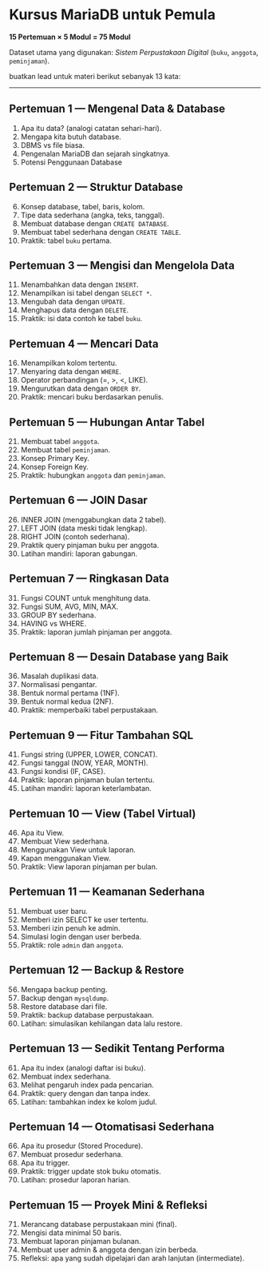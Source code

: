 # Kursus MariaDB untuk Pemula
**15 Pertemuan × 5 Modul = 75 Modul**

Dataset utama yang digunakan: *Sistem Perpustakaan Digital* (`buku`, `anggota`, `peminjaman`).

buatkan lead untuk materi berikut sebanyak 13 kata:

---

## Pertemuan 1 — Mengenal Data & Database
1. Apa itu data? (analogi catatan sehari-hari).  
2. Mengapa kita butuh database.  
3. DBMS vs file biasa.  
4. Pengenalan MariaDB dan sejarah singkatnya.  
5. Potensi Penggunaan Database   

## Pertemuan 2 — Struktur Database
6. Konsep database, tabel, baris, kolom.  
7. Tipe data sederhana (angka, teks, tanggal).  
8. Membuat database dengan `CREATE DATABASE`.  
9. Membuat tabel sederhana dengan `CREATE TABLE`.  
10. Praktik: tabel `buku` pertama.  

## Pertemuan 3 — Mengisi dan Mengelola Data
11. Menambahkan data dengan `INSERT`.  
12. Menampilkan isi tabel dengan `SELECT *`.  
13. Mengubah data dengan `UPDATE`.  
14. Menghapus data dengan `DELETE`.  
15. Praktik: isi data contoh ke tabel `buku`.  

## Pertemuan 4 — Mencari Data
16. Menampilkan kolom tertentu.  
17. Menyaring data dengan `WHERE`.  
18. Operator perbandingan (=, >, <, LIKE).  
19. Mengurutkan data dengan `ORDER BY`.  
20. Praktik: mencari buku berdasarkan penulis.  

## Pertemuan 5 — Hubungan Antar Tabel
21. Membuat tabel `anggota`.  
22. Membuat tabel `peminjaman`.  
23. Konsep Primary Key.  
24. Konsep Foreign Key.  
25. Praktik: hubungkan `anggota` dan `peminjaman`.  

## Pertemuan 6 — JOIN Dasar
26. INNER JOIN (menggabungkan data 2 tabel).  
27. LEFT JOIN (data meski tidak lengkap).  
28. RIGHT JOIN (contoh sederhana).  
29. Praktik query pinjaman buku per anggota.  
30. Latihan mandiri: laporan gabungan.  

## Pertemuan 7 — Ringkasan Data
31. Fungsi COUNT untuk menghitung data.  
32. Fungsi SUM, AVG, MIN, MAX.  
33. GROUP BY sederhana.  
34. HAVING vs WHERE.  
35. Praktik: laporan jumlah pinjaman per anggota.  

## Pertemuan 8 — Desain Database yang Baik
36. Masalah duplikasi data.  
37. Normalisasi pengantar.  
38. Bentuk normal pertama (1NF).  
39. Bentuk normal kedua (2NF).  
40. Praktik: memperbaiki tabel perpustakaan.  

## Pertemuan 9 — Fitur Tambahan SQL
41. Fungsi string (UPPER, LOWER, CONCAT).  
42. Fungsi tanggal (NOW, YEAR, MONTH).  
43. Fungsi kondisi (IF, CASE).  
44. Praktik: laporan pinjaman bulan tertentu.  
45. Latihan mandiri: laporan keterlambatan.  

## Pertemuan 10 — View (Tabel Virtual)
46. Apa itu View.  
47. Membuat View sederhana.  
48. Menggunakan View untuk laporan.  
49. Kapan menggunakan View.  
50. Praktik: View laporan pinjaman per bulan.  

## Pertemuan 11 — Keamanan Sederhana
51. Membuat user baru.  
52. Memberi izin SELECT ke user tertentu.  
53. Memberi izin penuh ke admin.  
54. Simulasi login dengan user berbeda.  
55. Praktik: role `admin` dan `anggota`.  

## Pertemuan 12 — Backup & Restore
56. Mengapa backup penting.  
57. Backup dengan `mysqldump`.  
58. Restore database dari file.  
59. Praktik: backup database perpustakaan.  
60. Latihan: simulasikan kehilangan data lalu restore.  

## Pertemuan 13 — Sedikit Tentang Performa
61. Apa itu index (analogi daftar isi buku).  
62. Membuat index sederhana.  
63. Melihat pengaruh index pada pencarian.  
64. Praktik: query dengan dan tanpa index.  
65. Latihan: tambahkan index ke kolom judul.  

## Pertemuan 14 — Otomatisasi Sederhana
66. Apa itu prosedur (Stored Procedure).  
67. Membuat prosedur sederhana.  
68. Apa itu trigger.  
69. Praktik: trigger update stok buku otomatis.  
70. Latihan: prosedur laporan harian.  

## Pertemuan 15 — Proyek Mini & Refleksi
71. Merancang database perpustakaan mini (final).  
72. Mengisi data minimal 50 baris.  
73. Membuat laporan pinjaman bulanan.  
74. Membuat user admin & anggota dengan izin berbeda.  
75. Refleksi: apa yang sudah dipelajari dan arah lanjutan (intermediate).  
